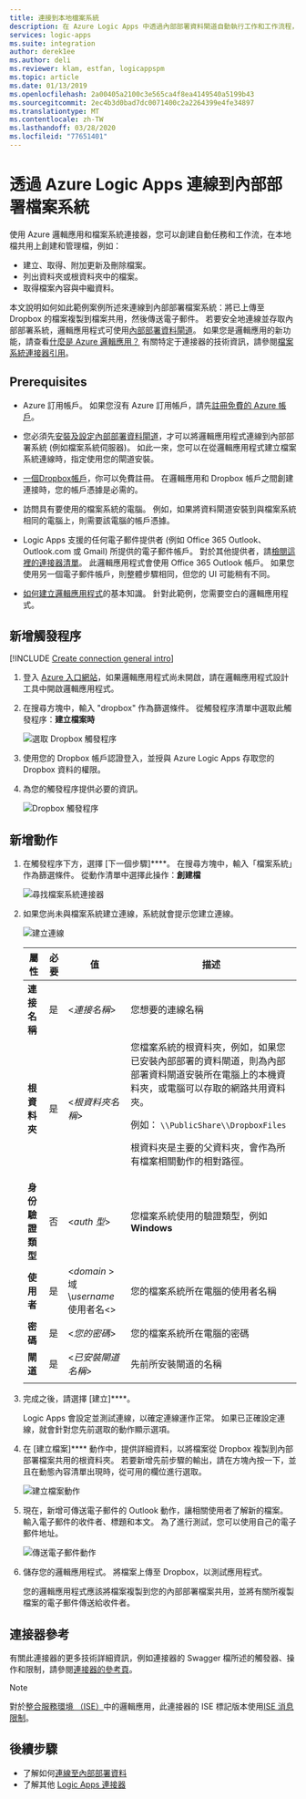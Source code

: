 ```yaml
---
title: 連接到本地檔案系統
description: 在 Azure Logic Apps 中透過內部部署資料閘道自動執行工作和工作流程，以利用檔案系統連接器來連線到內部部署檔案系統
services: logic-apps
ms.suite: integration
author: derek1ee
ms.author: deli
ms.reviewer: klam, estfan, logicappspm
ms.topic: article
ms.date: 01/13/2019
ms.openlocfilehash: 2a00405a2100c3e565ca4f8ea4149540a5199b43
ms.sourcegitcommit: 2ec4b3d0bad7dc0071400c2a2264399e4fe34897
ms.translationtype: MT
ms.contentlocale: zh-TW
ms.lasthandoff: 03/28/2020
ms.locfileid: "77651401"
---
```

# <a name="connect-to-on-premises-file-systems-with-azure-logic-apps"></a>透過 Azure Logic Apps 連線到內部部署檔案系統

使用 Azure 邏輯應用和檔案系統連接器，您可以創建自動任務和工作流，在本地檔共用上創建和管理檔，例如：

- 建立、取得、附加更新及刪除檔案。
- 列出資料夾或根資料夾中的檔案。
- 取得檔案內容與中繼資料。

本文說明如何如此範例案例所述來連線到內部部署檔案系統：將已上傳至 Dropbox 的檔案複製到檔案共用，然後傳送電子郵件。 若要安全地連線並存取內部部署系統，邏輯應用程式可使用[內部部署資料閘道](../logic-apps/logic-apps-gateway-connection.md)。 如果您是邏輯應用的新功能，請查看[什麼是 Azure 邏輯應用？](../logic-apps/logic-apps-overview.md) 有關特定于連接器的技術資訊，請參閱[檔案系統連接器引用](/connectors/filesystem/)。

## <a name="prerequisites"></a>Prerequisites

* Azure 訂用帳戶。 如果您沒有 Azure 訂用帳戶，請先[註冊免費的 Azure 帳戶](https://azure.microsoft.com/free/)。

* 您必須先[安裝及設定內部部署資料閘道](../logic-apps/logic-apps-gateway-install.md)，才可以將邏輯應用程式連線到內部部署系統 (例如檔案系統伺服器)。 如此一來，您可以在從邏輯應用程式建立檔案系統連線時，指定使用您的閘道安裝。

* [一個Dropbox帳戶](https://www.dropbox.com/)，你可以免費註冊。 在邏輯應用和 Dropbox 帳戶之間創建連接時，您的帳戶憑據是必需的。

* 訪問具有要使用的檔案系統的電腦。 例如，如果將資料閘道安裝到與檔案系統相同的電腦上，則需要該電腦的帳戶憑據。

* Logic Apps 支援的任何電子郵件提供者 (例如 Office 365 Outlook、Outlook.com 或 Gmail) 所提供的電子郵件帳戶。 對於其他提供者，請[檢閱這裡的連接器清單](https://docs.microsoft.com/connectors/)。 此邏輯應用程式會使用 Office 365 Outlook 帳戶。 如果您使用另一個電子郵件帳戶，則整體步驟相同，但您的 UI 可能稍有不同。

* [如何建立邏輯應用程式](../logic-apps/quickstart-create-first-logic-app-workflow.md)的基本知識。 針對此範例，您需要空白的邏輯應用程式。

## <a name="add-trigger"></a>新增觸發程序

[!INCLUDE [Create connection general intro](../../includes/connectors-create-connection-general-intro.md)]

1. 登入 [Azure 入口網站](https://portal.azure.com)，如果邏輯應用程式尚未開啟，請在邏輯應用程式設計工具中開啟邏輯應用程式。

1. 在搜尋方塊中，輸入 "dropbox" 作為篩選條件。 從觸發程序清單中選取此觸發程序：**建立檔案時**

   ![選取 Dropbox 觸發程序](media/logic-apps-using-file-connector/select-dropbox-trigger.png)

1. 使用您的 Dropbox 帳戶認證登入，並授與 Azure Logic Apps 存取您的 Dropbox 資料的權限。

1. 為您的觸發程序提供必要的資訊。

   ![Dropbox 觸發程序](media/logic-apps-using-file-connector/dropbox-trigger.png)

## <a name="add-actions"></a>新增動作

1. 在觸發程序下方，選擇 [下一個步驟]****。 在搜尋方塊中，輸入「檔案系統」作為篩選條件。 從動作清單中選擇此操作：**創建檔**

   ![尋找檔案系統連接器](media/logic-apps-using-file-connector/find-file-system-action.png)

1. 如果您尚未與檔案系統建立連線，系統就會提示您建立連線。

   ![建立連線](media/logic-apps-using-file-connector/file-system-connection.png)

   | 屬性 | 必要 | 值 | 描述 |
   | -------- | -------- | ----- | ----------- |
   | **連接名稱** | 是 | <*連接名稱*> | 您想要的連線名稱 |
   | **根資料夾** | 是 | <*根資料夾名稱*> | 您檔案系統的根資料夾，例如，如果您已安裝內部部署的資料閘道，則為內部部署資料閘道安裝所在電腦上的本機資料夾，或電腦可以存取的網路共用資料夾。 <p>例如： `\\PublicShare\\DropboxFiles` <p>根資料夾是主要的父資料夾，會作為所有檔案相關動作的相對路徑。 |
   | **身份驗證類型** | 否 | <*auth 型*> | 您檔案系統使用的驗證類型，例如 **Windows** |
   | **使用者** | 是 | <*domain* >域\\*username*使用者名<> | 您的檔案系統所在電腦的使用者名稱 |
   | **密碼** | 是 | <*您的密碼*> | 您的檔案系統所在電腦的密碼 |
   | **閘道** | 是 | <*已安裝閘道名稱*> | 先前所安裝閘道的名稱 |
   |||||

1. 完成之後，請選擇 [建立]****。

   Logic Apps 會設定並測試連線，以確定連線運作正常。 如果已正確設定連線，就會針對您先前選取的動作顯示選項。

1. 在 [建立檔案]**** 動作中，提供詳細資料，以將檔案從 Dropbox 複製到內部部署檔案共用的根資料夾。 若要新增先前步驟的輸出，請在方塊內按一下，並且在動態內容清單出現時，從可用的欄位進行選取。

   ![建立檔案動作](media/logic-apps-using-file-connector/create-file-filled.png)

1. 現在，新增可傳送電子郵件的 Outlook 動作，讓相關使用者了解新的檔案。 輸入電子郵件的收件者、標題和本文。 為了進行測試，您可以使用自己的電子郵件地址。

   ![傳送電子郵件動作](media/logic-apps-using-file-connector/send-email.png)

1. 儲存您的邏輯應用程式。 將檔案上傳至 Dropbox，以測試應用程式。

   您的邏輯應用程式應該將檔案複製到您的內部部署檔案共用，並將有關所複製檔案的電子郵件傳送給收件者。

## <a name="connector-reference"></a>連接器參考

有關此連接器的更多技術詳細資訊，例如連接器的 Swagger 檔所述的觸發器、操作和限制，請參閱[連接器的參考頁](https://docs.microsoft.com/connectors/fileconnector/)。

> [!NOTE]
> 對於[整合服務環境 （ISE）](../logic-apps/connect-virtual-network-vnet-isolated-environment-overview.md)中的邏輯應用，此連接器的 ISE 標記版本使用[ISE 消息限制](../logic-apps/logic-apps-limits-and-config.md#message-size-limits)。

## <a name="next-steps"></a>後續步驟

* 了解如何[連線至內部部署資料](../logic-apps/logic-apps-gateway-connection.md) 
* 了解其他 [Logic Apps 連接器](../connectors/apis-list.md)
